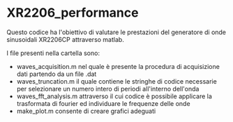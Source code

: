 # XR2206_performance

Questo codice ha l'obiettivo di valutare le prestazioni del generatore di onde sinusoidali XR2206CP attraverso matlab.

I file presenti nella cartella sono:
- waves_acquisition.m  nel quale è presente la procedura di acquisizione dati partendo da un file .dat
- waves_truncation.m  il quale contiene le stringhe di codice necessarie per selezionare un numero intero di periodi all'interno dell'onda
- waves_fft_analysis.m  attraverso il cui codice è possibile applicare la trasformata di fourier ed individuare le frequenze delle onde
- make_plot.m  consente di creare  grafici adeguati

